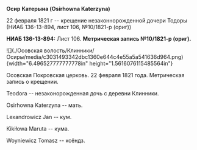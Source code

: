 **Осир Катерына (Osirhowna Katerzyna)**

22 февраля 1821 г -- крещение незаконнорожденной дочери Тодоры (НИАБ
136-13-894, лист 106, №10/1821-р (ориг))

**НИАБ 136-13-894:** Лист 106. **Метрическая запись №10/1821-р (ориг).**

![](./Осовская волость/Клинники/Осиры/media/c3031493342dbc1360e644c4e55a5a541636d964.png){width="6.496527777777778in"
height="1.5616076115485564in"}

Осовская Покровская церковь. 22 февраля 1821 года. Метрическая запись о
крещении.

Teodora -- незаконорожденная дочь с деревни Клинники.

Osirhowna Katerzyna -- мать.

Lexandrowicz Jan -- кум.

Kikiłowa Maruta -- кума.

Woyniewicz Tomasz -- ксёндз.
